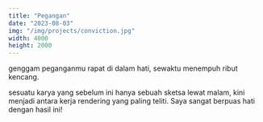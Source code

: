 ```yaml
---
title: "Pegangan"
date: "2023-08-03"
img: "/img/projects/conviction.jpg"
width: 4000
height: 2000
---
```


genggam peganganmu rapat di dalam hati, sewaktu menempuh ribut kencang.

sesuatu karya yang sebelum ini hanya sebuah sketsa lewat malam, kini menjadi antara kerja rendering yang paling teliti. Saya sangat berpuas hati dengan hasil ini!
